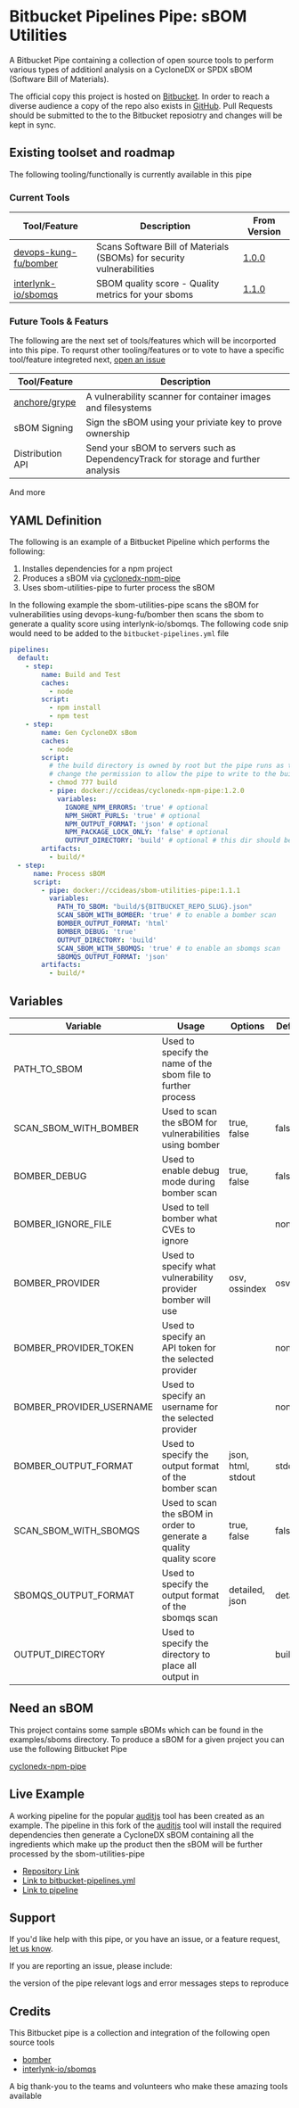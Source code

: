 # Bitbucket Pipelines Pipe: sBOM Utilities

A Bitbucket Pipe containing a collection of open source tools to perform
various types of additionl analysis on a CycloneDX or SPDX sBOM (Software Bill of Materials).

The official copy this project is hosted on [Bitbucket](https://bitbucket.org/ccideas1/cyclonedx-npm-pipe/src/main/).
In order to reach a diverse audience a copy of the repo also exists in [GitHub](https://github.com/ccideas/sbom-utilities-pipe).
Pull Requests should be submitted to the to the Bitbucket reposiotry and changes will be kept in sync.

## Existing toolset and roadmap

The following tooling/functionally is currently available in this pipe

### Current Tools

| Tool/Feature | Description | From Version |
| ------------ | ----------- | ----------- |
| [devops-kung-fu/bomber](https://github.com/devops-kung-fu/bomber) | Scans Software Bill of Materials (SBOMs) for security vulnerabilities | [1.0.0](https://github.com/ccideas/sbom-utilities-pipe/releases) |
| [interlynk-io/sbomqs](https://github.com/interlynk-io/sbomqs) | SBOM quality score - Quality metrics for your sboms | [1.1.0](https://github.com/ccideas/sbom-utilities-pipe/releases) |

### Future Tools & Featurs

The following are the next set of tools/features which will be incorported into this pipe. To requrst other tooling/features or to
vote to have a specific tool/feature integreted next, [open an issue](https://github.com/ccideas/sbom-utilities-pipe/issues)

| Tool/Feature | Description |
| ------------ | ----------- |
| [anchore/grype](https://github.com/anchore/grype) | A vulnerability scanner for container images and filesystems |
| sBOM Signing | Sign the sBOM using your priviate key to prove ownership |
| Distribution API | Send your sBOM to servers such as DependencyTrack for storage and further analysis |

And more

## YAML Definition

The following is an example of a Bitbucket Pipeline which performs the following:

1. Installes dependencies for a npm project
2. Produces a sBOM via [cyclonedx-npm-pipe](https://github.com/ccideas/cyclonedx-npm-pipe)
3. Uses sbom-utilities-pipe to furter process the sBOM

In the following example the sbom-utilities-pipe scans the sBOM for vulnerabilities using
devops-kung-fu/bomber then scans the sbom to generate a quality score using interlynk-io/sbomqs.
The following code snip would need to be added to
the `bitbucket-pipelines.yml` file

```yaml
pipelines:
  default:
    - step:
        name: Build and Test
        caches:
          - node
        script:
          - npm install
          - npm test
    - step:
        name: Gen CycloneDX sBom
        caches:
          - node
        script:
          # the build directory is owned by root but the pipe runs as the bitbucket-user
          # change the permission to allow the pipe to write to the build directory
          - chmod 777 build
          - pipe: docker://ccideas/cyclonedx-npm-pipe:1.2.0
            variables:
              IGNORE_NPM_ERRORS: 'true' # optional
              NPM_SHORT_PURLS: 'true' # optional
              NPM_OUTPUT_FORMAT: 'json' # optional
              NPM_PACKAGE_LOCK_ONLY: 'false' # optional
              OUTPUT_DIRECTORY: 'build' # optional # this dir should be archived by the pipeline
        artifacts:
          - build/*
  - step:
      name: Process sBOM
      script:
        - pipe: docker://ccideas/sbom-utilities-pipe:1.1.1
          variables:
            PATH_TO_SBOM: "build/${BITBUCKET_REPO_SLUG}.json"
            SCAN_SBOM_WITH_BOMBER: 'true' # to enable a bomber scan
            BOMBER_OUTPUT_FORMAT: 'html'
            BOMBER_DEBUG: 'true'
            OUTPUT_DIRECTORY: 'build'
            SCAN_SBOM_WITH_SBOMQS: 'true' # to enable an sbomqs scan
            SBOMQS_OUTPUT_FORMAT: 'json'
        artifacts:
          - build/*

```

## Variables

| Variable                  | Usage                                                               | Options                         | Default       | Required |
| ---------------------     | -----------------------------------------------------------         | -----------                     | -------       | -------- |
| PATH_TO_SBOM              | Used to specify the name of the sbom file to further process        | <filename>                      |               | true     |
| SCAN_SBOM_WITH_BOMBER     | Used to scan the sBOM for vulnerabilities using bomber              | true, false                     | false         | false    |
| BOMBER_DEBUG              | Used to enable debug mode during bomber scan                        | true, false                     | false         | false    |
| BOMBER_IGNORE_FILE        | Used to tell bomber what CVEs to ignore                             | <path to bomber ignore file>    | none          | false    |
| BOMBER_PROVIDER           | Used to specify what vulnerability provider bomber will use         | osv, ossindex                   | osv           | false    |
| BOMBER_PROVIDER_TOKEN     | Used to specify an API token for the selected provider              | <provider apitoken>             | none          | false    |
| BOMBER_PROVIDER_USERNAME  | Used to specify an username for the selected provider               | <provider username>             | none          | false    |
| BOMBER_OUTPUT_FORMAT      | Used to specify the output format of the bomber scan                | json, html, stdout              | stdout        | false    |
| SCAN_SBOM_WITH_SBOMQS     | Used to scan the sBOM in order to generate a quality quality score  | true, false                     | false         | false    |
| SBOMQS_OUTPUT_FORMAT      | Used to specify the output format of the sbomqs scan                | detailed, json                  | detailed      | false    |
| OUTPUT_DIRECTORY          | Used to specify the directory to place all output in                | <directory name>                | build         | false    |

## Need an sBOM

This project contains some sample sBOMs which can be found in the examples/sboms directory.
To produce a sBOM for a given project you can use the following Bitbucket Pipe

[cyclonedx-npm-pipe](https://github.com/ccideas/cyclonedx-npm-pipe)

## Live Example

A working pipeline for the popular [auditjs](https://www.npmjs.com/package/auditjs)
tool has been created as an example. The pipeline in
this fork of the [auditjs](https://www.npmjs.com/package/auditjs) tool will install the required
dependencies then generate a CycloneDX sBOM containing all the ingredients which make up the
product then the sBOM will be further processed by the sbom-utilities-pipe

* [Repository Link](https://bitbucket.org/ccideas1/fork-auditjs/src/main/)
* [Link to bitbucket-pipelines.yml](https://bitbucket.org/ccideas1/fork-auditjs/src/main/bitbucket-pipelines.yml)
* [Link to pipeline](https://bitbucket.org/ccideas1/fork-auditjs/pipelines/results/4)

## Support

If you'd like help with this pipe, or you have an issue, or a feature request, [let us know](https://github.com/ccideas/sbom-utilities-pipe/issues).

If you are reporting an issue, please include:

the version of the pipe
relevant logs and error messages
steps to reproduce

## Credits

This Bitbucket pipe is a collection and integration of the following open source tools

* [bomber](https://github.com/devops-kung-fu/bomber)
* [interlynk-io/sbomqs](https://github.com/interlynk-io/sbomqs)

A big thank-you to the teams and volunteers who make these amazing tools available
